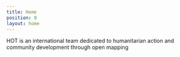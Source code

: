 ```yaml
---
title: Home
position: 0
layout: home
---
```


HOT is an international team dedicated to humanitarian action and community development through open mapping
